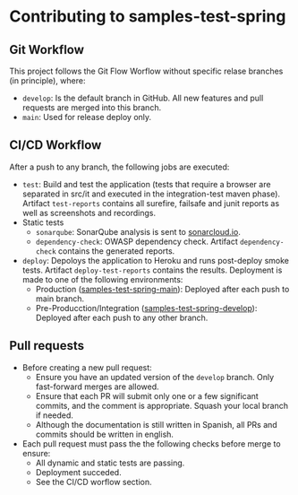 # Contributing to samples-test-spring

## Git Workflow

This project follows the Git Flow Worflow without specific relase branches (in principle), where:
- `develop`: Is the default branch in GitHub. All new features and pull requests are merged into this branch.
- `main`: Used for release deploy only.

## CI/CD Workflow

After a push to any branch, the following jobs are executed:
- `test`: Build and test the application (tests that require a browser are separated in src/it and executed in the integration-test maven phase). 
  Artifact `test-reports` contains all surefire, failsafe and junit reports as well as screenshots and recordings.
- Static tests
  - `sonarqube`: SonarQube analysis is sent to [sonarcloud.io](https://sonarcloud.io/project/overview?id=my:samples-test-spring).
  - `dependency-check`: OWASP dependency check. Artifact `dependency-check` contains the generated reports.
- `deploy`: Depoloys the application to Heroku and runs post-deploy smoke tests. Artifact `deploy-test-reports` contains the results.
  Deployment is made to one of the following environments:
  - Production ([samples-test-spring-main](https://samples-test-spring-main.herokuapp.com/)): Deployed after each push to main branch.
  - Pre-Producction/Integration ([samples-test-spring-develop](https://samples-test-spring-develop.herokuapp.com/)): Deployed after each push to any other branch.

## Pull requests

- Before creating a new pull request:
  - Ensure you have an updated version of the `develop` branch. Only fast-forward merges are allowed.
  - Ensure that each PR will submit only one or a few significant commits, and the comment is appropriate. Squash your local branch if needed.
  - Although the documentation is still written in Spanish, all PRs and commits should be written in english.
- Each pull request must pass the the following checks before merge to ensure:
  - All dynamic and static tests are passing.
  - Deployment succeded.
  - See the CI/CD worflow section.
